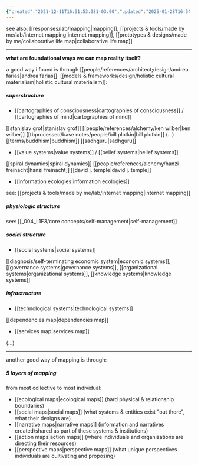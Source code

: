 ```yaml
---
{"created":"2021-12-11T16:51:53.081-03:00","updated":"2025-01-28T16:54:35.897-03:00","tags":["🌱","mapping","metaphysics","epistemology","alchemy","design","project","curation","research","sensemaking"],"notestage":["🌱"],"relevancescore":96,"dg-publish":true,"aliases":["reality maps"],"permalink":"/projects-and-tools/made-by-me/lab/reality-mapping/","dgPassFrontmatter":true}
---
```


see also: [[responses/lab/mapping\|mapping]], [[projects & tools/made by me/lab/internet mapping\|internet mapping]], [[prototypes & designs/made by me/collaborative life map\|collaborative life map]]

---
**what are foundational ways we can map reality itself?**

a good way i found is through [[people/references/architect;design/andrea farias\|andrea farias]]' [[models & frameworks/design/holistic cultural materialism\|holistic cultural materialism]]:

##### superstructure

- [[cartographies of consciousness\|cartographies of consciousness]] / [[cartographies of mind\|cartographies of mind]]

[[stanislav grof\|stanislav grof]]
[[people/references/alchemy/ken wilber\|ken wilber]]
[[tbprocessed/base notes/people/bill plotkin\|bill plotkin]]
(...)
[[terms/buddhism\|buddhism]]
[[sadhguru\|sadhguru]]

- [[value systems\|value systems]] / [[belief systems\|belief systems]]

[[spiral dynamics\|spiral dynamics]]
[[people/references/alchemy/hanzi freinacht\|hanzi freinacht]]
[[david j. temple\|david j. temple]]

- [[information ecologies\|information ecologies]]

see: [[projects & tools/made by me/lab/internet mapping\|internet mapping]]

##### physiologic structure

see: [[_004_L1F3/core concepts/self-management\|self-management]]

##### social structure

- [[social systems\|social systems]]

[[diagnosis/self-terminating economic system\|economic systems]], [[governance systems\|governance systems]], [[organizational systems\|organizational systems]], [[knowledge systems\|knowledge systems]]

##### infrastructure

- [[technological systems\|technological systems]]

[[dependencies map\|dependencies map]]

- [[services map\|services map]]

(...)

---

another good way of mapping is through:
##### 5 layers of mapping

from most collective to most individual:

- [[ecological maps\|ecological maps]] (hard physical & relationship boundaries)
- [[social maps\|social maps]] (what systems & entities exist "out there", what their designs are)
- [[narrative maps\|narrative maps]] (information and narratives created/shared as part of these systems & institutions)
- [[action maps\|action maps]] (where individuals and organizations are directing their resources)
- [[perspective maps\|perspective maps]] (what unique perspectives individuals are cultivating and proposing)